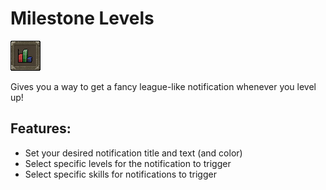 # Milestone Levels 
![icon.png](icon.png)

Gives you a way to get a fancy league-like notification whenever you level up!

## Features:

- Set your desired notification title and text (and color)
- Select specific levels for the notification to trigger
- Select specific skills for notifications to trigger


